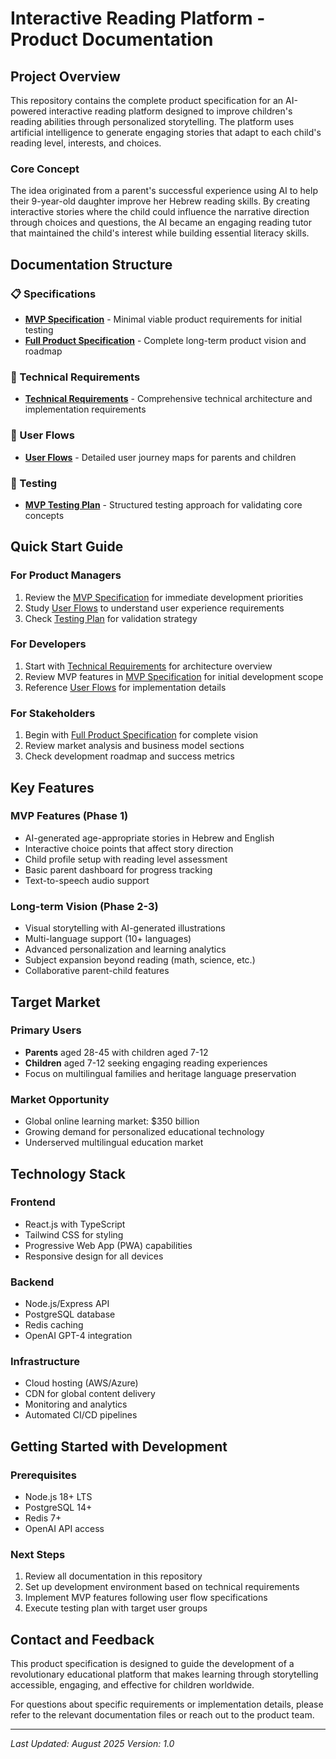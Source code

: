 # Interactive Reading Platform - Product Documentation

## Project Overview

This repository contains the complete product specification for an AI-powered interactive reading platform designed to improve children's reading abilities through personalized storytelling. The platform uses artificial intelligence to generate engaging stories that adapt to each child's reading level, interests, and choices.

### Core Concept

The idea originated from a parent's successful experience using AI to help their 9-year-old daughter improve her Hebrew reading skills. By creating interactive stories where the child could influence the narrative direction through choices and questions, the AI became an engaging reading tutor that maintained the child's interest while building essential literacy skills.

## Documentation Structure

### 📋 Specifications
- **[MVP Specification](specs/mvp-specification.md)** - Minimal viable product requirements for initial testing
- **[Full Product Specification](specs/full-product-specification.md)** - Complete long-term product vision and roadmap

### 🔧 Technical Requirements  
- **[Technical Requirements](requirements/technical-requirements.md)** - Comprehensive technical architecture and implementation requirements

### 🔄 User Flows
- **[User Flows](flows/user-flows.md)** - Detailed user journey maps for parents and children

### 🧪 Testing
- **[MVP Testing Plan](testing/mvp-testing-plan.md)** - Structured testing approach for validating core concepts

## Quick Start Guide

### For Product Managers
1. Review the [MVP Specification](specs/mvp-specification.md) for immediate development priorities
2. Study [User Flows](flows/user-flows.md) to understand user experience requirements
3. Check [Testing Plan](testing/mvp-testing-plan.md) for validation strategy

### For Developers  
1. Start with [Technical Requirements](requirements/technical-requirements.md) for architecture overview
2. Review MVP features in [MVP Specification](specs/mvp-specification.md) for initial development scope
3. Reference [User Flows](flows/user-flows.md) for implementation details

### For Stakeholders
1. Begin with [Full Product Specification](specs/full-product-specification.md) for complete vision
2. Review market analysis and business model sections
3. Check development roadmap and success metrics

## Key Features

### MVP Features (Phase 1)
- AI-generated age-appropriate stories in Hebrew and English
- Interactive choice points that affect story direction  
- Child profile setup with reading level assessment
- Basic parent dashboard for progress tracking
- Text-to-speech audio support

### Long-term Vision (Phase 2-3)
- Visual storytelling with AI-generated illustrations
- Multi-language support (10+ languages)
- Advanced personalization and learning analytics
- Subject expansion beyond reading (math, science, etc.)
- Collaborative parent-child features

## Target Market

### Primary Users
- **Parents** aged 28-45 with children aged 7-12
- **Children** aged 7-12 seeking engaging reading experiences
- Focus on multilingual families and heritage language preservation

### Market Opportunity
- Global online learning market: $350 billion
- Growing demand for personalized educational technology
- Underserved multilingual education market

## Technology Stack

### Frontend
- React.js with TypeScript
- Tailwind CSS for styling
- Progressive Web App (PWA) capabilities
- Responsive design for all devices

### Backend
- Node.js/Express API
- PostgreSQL database
- Redis caching
- OpenAI GPT-4 integration

### Infrastructure
- Cloud hosting (AWS/Azure)
- CDN for global content delivery
- Monitoring and analytics
- Automated CI/CD pipelines

## Getting Started with Development

### Prerequisites
- Node.js 18+ LTS
- PostgreSQL 14+
- Redis 7+
- OpenAI API access

### Next Steps
1. Review all documentation in this repository
2. Set up development environment based on technical requirements
3. Implement MVP features following user flow specifications
4. Execute testing plan with target user groups

## Contact and Feedback

This product specification is designed to guide the development of a revolutionary educational platform that makes learning through storytelling accessible, engaging, and effective for children worldwide.

For questions about specific requirements or implementation details, please refer to the relevant documentation files or reach out to the product team.

---

*Last Updated: August 2025*
*Version: 1.0*